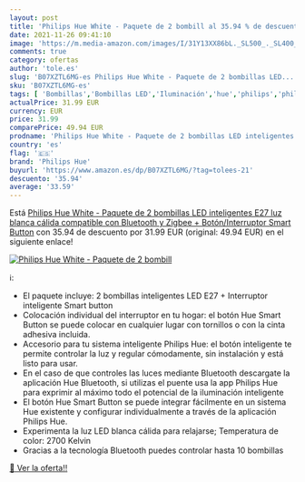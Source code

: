 ```yaml
---
layout: post
title: 'Philips Hue White - Paquete de 2 bombill al 35.94 % de descuento'
date: 2021-11-26 09:41:10
image: 'https://m.media-amazon.com/images/I/31Y13XX86bL._SL500_._SL400_.jpg'
comments: true
category: ofertas
author: 'tole.es'
slug: 'B07XZTL6MG-es Philips Hue White - Paquete de 2 bombillas LED...'
sku: 'B07XZTL6MG-es'
tags: [ 'Bombillas','Bombillas LED','Iluminación','hue','philips','philips hue', ]
actualPrice: 31.99 EUR
currency: EUR
price: 31.99
comparePrice: 49.94 EUR
prodname: 'Philips Hue White - Paquete de 2 bombillas LED inteligentes E27  luz blanca cálida  compatible con Bluetooth y Zigbee + Botón/Interruptor Smart Button'
country: 'es'
flag: '🇪🇸'
brand: 'Philips Hue'
buyurl: 'https://www.amazon.es/dp/B07XZTL6MG/?tag=tolees-21'
descuento: '35.94'
average: '33.59'
---
```


Está [Philips Hue White - Paquete de 2 bombillas LED inteligentes E27  luz blanca cálida  compatible con Bluetooth y Zigbee + Botón/Interruptor Smart Button](https://www.amazon.es/dp/B07XZTL6MG/?tag=tolees-21) con 35.94 de descuento por 31.99 EUR (original: 49.94 EUR) en el siguiente enlace!

[![Philips Hue White - Paquete de 2 bombill](https://m.media-amazon.com/images/I/31Y13XX86bL._SL500_._SL400_.jpg)](https://www.amazon.es/dp/B07XZTL6MG/?tag=tolees-21)

ℹ️:

- El paquete incluye: 2 bombillas inteligentes LED E27 + Interruptor inteligente Smart button
- Colocación individual del interruptor en tu hogar: el botón Hue Smart Button se puede colocar en cualquier lugar con tornillos o con la cinta adhesiva incluida.
- Accesorio para tu sistema inteligente Philips Hue: el botón inteligente te permite controlar la luz y regular cómodamente, sin instalación y está listo para usar.
- En el caso de que controles las luces mediante Bluetooth descargate la aplicación Hue Bluetooth, si utilizas el puente usa la app Philips Hue para exprimir al máximo todo el potencial de la iluminación inteligente
- El botón Hue Smart Button se puede integrar fácilmente en un sistema Hue existente y configurar individualmente a través de la aplicación Philips Hue.
- Experimenta la luz LED blanca cálida para relajarse; Temperatura de color: 2700 Kelvin
- Gracias a la tecnología Bluetooth puedes controlar hasta 10 bombillas

[🛒 Ver la oferta!!](https://www.amazon.es/dp/B07XZTL6MG/?tag=tolees-21)
